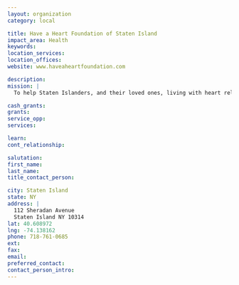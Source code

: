 ```yaml
---
layout: organization
category: local

title: Have a Heart Foundation of Staten Island
impact_area: Health
keywords: 
location_services: 
location_offices: 
website: www.haveaheartfoundation.com

description: 
mission: |
  To help Staten Islanders, and their loved ones, living with heart related illness to receive the treatment, rehabilitation and equipment needed to achieve the highest quality of life possible.

cash_grants: 
grants: 
service_opp: 
services: 

learn: 
cont_relationship: 

salutation: 
first_name: 
last_name: 
title_contact_person: 

city: Staten Island
state: NY
address: |
  112 Sheradan Avenue  
  Staten Island NY 10314
lat: 40.608972
lng: -74.138162
phone: 718-761-0685
ext: 
fax: 
email: 
preferred_contact: 
contact_person_intro: 
---
```

